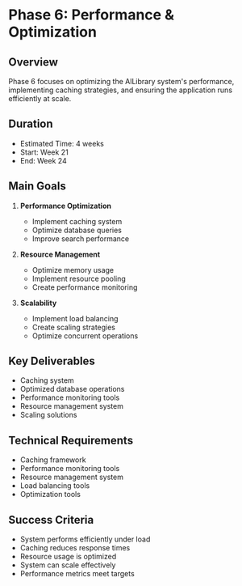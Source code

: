 # Phase 6: Performance & Optimization

## Overview

Phase 6 focuses on optimizing the AlLibrary system's performance, implementing caching strategies, and ensuring the application runs efficiently at scale.

## Duration

- Estimated Time: 4 weeks
- Start: Week 21
- End: Week 24

## Main Goals

1. **Performance Optimization**

   - Implement caching system
   - Optimize database queries
   - Improve search performance

2. **Resource Management**

   - Optimize memory usage
   - Implement resource pooling
   - Create performance monitoring

3. **Scalability**
   - Implement load balancing
   - Create scaling strategies
   - Optimize concurrent operations

## Key Deliverables

- Caching system
- Optimized database operations
- Performance monitoring tools
- Resource management system
- Scaling solutions

## Technical Requirements

- Caching framework
- Performance monitoring tools
- Resource management system
- Load balancing tools
- Optimization tools

## Success Criteria

- System performs efficiently under load
- Caching reduces response times
- Resource usage is optimized
- System can scale effectively
- Performance metrics meet targets
